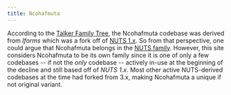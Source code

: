 ```yaml
---
title: Ncohafmuta
---
```


According to the [Talker Family Tree][tree], the Ncohafmuta codebase was derived from _Iforms_
which was a fork off of [NUTS 1.x][nuts1].  So from that perspective, one could argue that
Ncohafmuta belongs in the [NUTS family][nuts].  However, this site considers Ncohafmuta to be
its own family since it is one of only a few codebases -- if not the _only_ codebase -- actively
in-use at the beginning of the decline and still based off of _NUTS 1.x_.  Most other active
NUTS-derived codebases at the time had forked from 3.x, making Ncohafmuta a unique if not
original variant.

[tree]: /talkertree.txt
[nuts]: /family/nuts.html
[nuts1]: /codebases/nuts1.html

